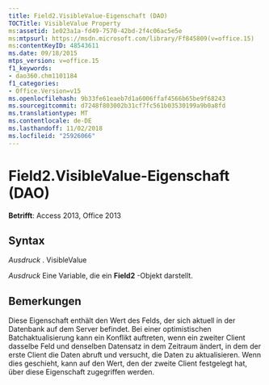 ```yaml
---
title: Field2.VisibleValue-Eigenschaft (DAO)
TOCTitle: VisibleValue Property
ms:assetid: 1e023a1a-fd49-7570-42bd-2f4c06ac5e5e
ms:mtpsurl: https://msdn.microsoft.com/library/Ff845809(v=office.15)
ms:contentKeyID: 48543611
ms.date: 09/18/2015
mtps_version: v=office.15
f1_keywords:
- dao360.chm1101184
f1_categories:
- Office.Version=v15
ms.openlocfilehash: 9b33fe61eaeb7d1a6006ffaf4566b65be9f68243
ms.sourcegitcommit: d7248f803002b31cf7fc561b03530199a9b0a8fd
ms.translationtype: MT
ms.contentlocale: de-DE
ms.lasthandoff: 11/02/2018
ms.locfileid: "25926066"
---
```

# <a name="field2visiblevalue-property-dao"></a>Field2.VisibleValue-Eigenschaft (DAO)


**Betrifft**: Access 2013, Office 2013

## <a name="syntax"></a>Syntax

*Ausdruck* . VisibleValue

*Ausdruck* Eine Variable, die ein **Field2** -Objekt darstellt.

## <a name="remarks"></a>Bemerkungen

Diese Eigenschaft enthält den Wert des Felds, der sich aktuell in der Datenbank auf dem Server befindet. Bei einer optimistischen Batchaktualisierung kann ein Konflikt auftreten, wenn ein zweiter Client dasselbe Feld und denselben Datensatz in dem Zeitraum ändert, in dem der erste Client die Daten abruft und versucht, die Daten zu aktualisieren. Wenn dies geschieht, kann auf den Wert, den der zweite Client festgelegt hat, über diese Eigenschaft zugegriffen werden.


